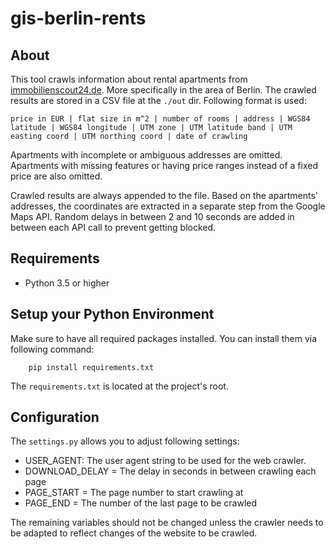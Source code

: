 # gis-berlin-rents

## About

This tool crawls information about rental apartments from [immobilienscout24.de](https://www.immobilienscout24.de/Suche/S-T/P-1/Wohnung-Miete/Berlin/Berlin). More specifically in the area of Berlin. The crawled results are stored in a CSV file at the `./out` dir. Following format is used:
 
    price in EUR | flat size in m^2 | number of rooms | address | WGS84 latitude | WGS84 longitude | UTM zone | UTM latitude band | UTM easting coord | UTM northing coord | date of crawling 

Apartments with incomplete or ambiguous addresses are omitted. Apartments with missing features or having price ranges instead of a fixed price are also omitted. 

Crawled results are always appended to the file. Based on the apartments' addresses, the coordinates are extracted in a separate step from the Google Maps API. Random delays in between 2 and 10 seconds are added in between each API call to prevent getting blocked.

## Requirements

- Python 3.5 or higher

## Setup your Python Environment

Make sure to have all required packages installed. You can install them via following command:

        pip install requirements.txt

The `requirements.txt` is located at the project's root.

## Configuration
 
The `settings.py` allows you to adjust following settings:

- USER_AGENT: The user agent string to be used for the web crawler.
- DOWNLOAD_DELAY = The delay in seconds in between crawling each page
- PAGE_START = The page number to start crawling at
- PAGE_END = The number of the last page to be crawled

The remaining variables should not be changed unless the crawler needs to be adapted to reflect changes of the website to be crawled.
